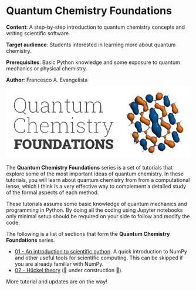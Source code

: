 # Quantum Chemistry Foundations

**Content**: A step-by-step introduction to quantum chemistry concepts and writing scientific software.

**Target audience**: Students interested in learning more about quantum chemistry.

**Prerequisites**: Basic Python knowledge and some exposure to quantum mechanics or physical chemistry.

**Author**: Francesco A. Evangelista

![logo](Graphics/logo.png)

The **Quantum Chemistry Foundations** series is a set of tutorials that explore some of the most important ideas of quantum chemistry.
In these tutorials, you will learn about quantum chemistry from from a computational lense, which I think is a very effective way to complement a detailed study of the formal aspects of each method.

These tutorials assume some basic knowledge of quantum mechanics and programming in Python. By doing all the coding using Jupyter notebooks only minimal setup should be required on your side to follow and modify the code.

The following is a list of sections that form the **Quantum Chemistry Foundations** series.

- [01 - An introduction to scientific python](01-Scientific%20Computing/01-Scientific%20Computing.ipynb). A quick introduction to NumPy and other useful tools for scientific computing. This can be skipped if you are already familiar with NumPy.
- [02 - Hückel theory](02-Hückel%20Theory/02-Hückel%20Theory.ipynb) (🚧 under construction 🚧).

More tutorial and updates are on the way!
